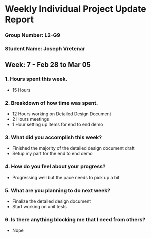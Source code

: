 # Weekly Individual Project Update Report
### Group Number: L2-G9
### Student Name: Joseph Vretenar
## Week: 7 - Feb 28 to Mar 05

### 1. Hours spent this week.
- 15 Hours

### 2. Breakdown of how time was spent.
- 12 Hours working on Detailed Design Document
- 2 Hours meetings
- 1 Hour setting up items for end to end demo

### 3. What did you accomplish this week?
- Finished the majority of the detailed design document draft
- Setup my part for the end to end demo

### 4. How do you feel about your progress?
- Progressing well but the pace needs to pick up a bit

### 5. What are you planning to do next week?
- Finalize the detailed design document
- Start working on unit tests

### 6. Is there anything blocking me that I need from others?
- Nope
